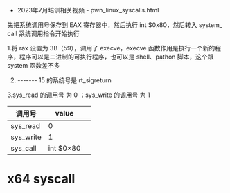 - 2023年7月培训相关视频 - pwn_linux_syscalls.html

先把系统调用号保存到 EAX 寄存器中，然后执行 int $0x80，然后转入 system_ call 系统调用指令开始执行

1.将 rax 设置为 3B（59），调用了 execve，execve 函数作用是执行一个新的程序，程序可以是二进制的可执行程序，也可以是 shell、pathon 脚本，这个跟 system 函数差不多

2. ------- 15 的系统号是 rt_sigreturn

3.sys_read 的调用号 为 0 ；sys_write 的调用号 为 1

| 调用号    | value      |     |
| --------- | ---------- | --- |
| sys_read  | 0          |     |
| sys_write | 1          |     |
| sys_call  | int \$0×80 |


# x64 syscall
